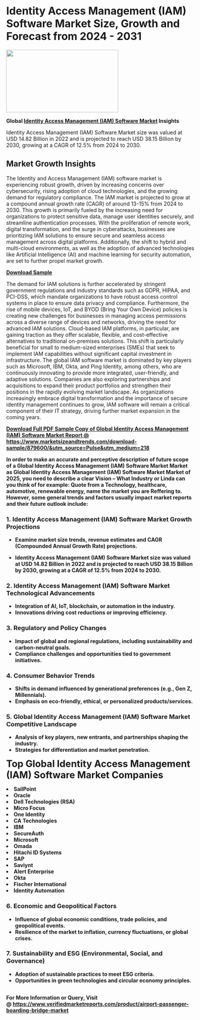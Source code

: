 <H1>Identity Access Management (IAM) Software Market Size, Growth and Forecast from 2024 - 2031</H1><img class="aligncenter size-medium wp-image-584254" src="https://thirdeyenews.in/wp-content/uploads/2024/09/Global-Market-Research-300x168.jpeg" alt="" width="300" height="168" /><p><strong>Global&nbsp;<a href="https://www.marketsizeandtrends.com/download-sample/879600/&amp;utm_source=Pulse&amp;utm_medium=218">Identity Access Management (IAM) Software Market</a> Insights</strong></p><p>Identity Access Management (IAM) Software Market size was valued at USD 14.82 Billion in 2022 and is projected to reach USD 38.15 Billion by 2030, growing at a CAGR of 12.5% from 2024 to 2030.</p><p><h2>Market Growth Insights</h2> <p>The Identity and Access Management (IAM) software market is experiencing robust growth, driven by increasing concerns over cybersecurity, rising adoption of cloud technologies, and the growing demand for regulatory compliance. The IAM market is projected to grow at a compound annual growth rate (CAGR) of around 13-15% from 2024 to 2030. This growth is primarily fueled by the increasing need for organizations to protect sensitive data, manage user identities securely, and streamline authentication processes. With the proliferation of remote work, digital transformation, and the surge in cyberattacks, businesses are prioritizing IAM solutions to ensure secure and seamless access management across digital platforms. Additionally, the shift to hybrid and multi-cloud environments, as well as the adoption of advanced technologies like Artificial Intelligence (AI) and machine learning for security automation, are set to further propel market growth.</p> <p><strong><a href="#">Download Sample</a></strong></p> <p>The demand for IAM solutions is further accelerated by stringent government regulations and industry standards such as GDPR, HIPAA, and PCI-DSS, which mandate organizations to have robust access control systems in place to ensure data privacy and compliance. Furthermore, the rise of mobile devices, IoT, and BYOD (Bring Your Own Device) policies is creating new challenges for businesses in managing access permissions across a diverse range of devices and networks, driving the need for advanced IAM solutions. Cloud-based IAM platforms, in particular, are gaining traction as they offer scalable, flexible, and cost-effective alternatives to traditional on-premises solutions. This shift is particularly beneficial for small to medium-sized enterprises (SMEs) that seek to implement IAM capabilities without significant capital investment in infrastructure. The global IAM software market is dominated by key players such as Microsoft, IBM, Okta, and Ping Identity, among others, who are continuously innovating to provide more integrated, user-friendly, and adaptive solutions. Companies are also exploring partnerships and acquisitions to expand their product portfolios and strengthen their positions in the rapidly evolving market landscape. As organizations increasingly embrace digital transformation and the importance of secure identity management continues to grow, IAM software will remain a critical component of their IT strategy, driving further market expansion in the coming years.</p> <p><strong><a href="#"></p><p><span class=""><strong>Download Full PDF Sample Copy of Global Identity Access Management (IAM) Software Market Report</strong> @ <a href="https://www.marketsizeandtrends.com/download-sample/879600/&amp;utm_source=Pulse&amp;utm_medium=218" target="_blank">https://www.marketsizeandtrends.com/download-sample/879600/&amp;utm_source=Pulse&amp;utm_medium=218</a></span></p><p>In order to make an accurate and perceptive description of future scope of a Global&nbsp;Identity Access Management (IAM) Software Market Market as Global&nbsp;Identity Access Management (IAM) Software Market Market of 2025, you need to describe a clear Vision &ndash; What Industry or Linda can you think of for example: Quote from a Technology, healthcare, automotive, renewable energy, name the market you are Reffering to. However, some general trends and factors usually impact market reports and their future outlook include:</p><h3>1.&nbsp;<strong>Identity Access Management (IAM) Software Market Growth Projections</strong></h3><ul><li>Examine market size trends, revenue estimates and CAGR (Compounded Annual Growth Rate) projections.</li><li><p>Identity Access Management (IAM) Software Market size was valued at USD 14.82 Billion in 2022 and is projected to reach USD 38.15 Billion by 2030, growing at a CAGR of 12.5% from 2024 to 2030.</p></li></ul><h3>2.&nbsp;<strong>Identity Access Management (IAM) Software Market Technological Advancements</strong></h3><ul><li>Integration of AI, IoT, blockchain, or automation in the industry.</li><li>Innovations driving cost reductions or improving efficiency.</li></ul><h3>3.&nbsp;<strong>Regulatory and Policy Changes</strong></h3><ul><li>Impact of global and regional regulations, including sustainability and carbon-neutral goals.</li><li>Compliance challenges and opportunities tied to government initiatives.</li></ul><h3>4.&nbsp;<strong>Consumer Behavior Trends</strong></h3><ul><li>Shifts in demand influenced by generational preferences (e.g., Gen Z, Millennials).</li><li>Emphasis on eco-friendly, ethical, or personalized products/services.</li></ul><h3>5.&nbsp;<strong>Global Identity Access Management (IAM) Software Market Competitive Landscape</strong></h3><ul><li>Analysis of key players, new entrants, and partnerships shaping the industry.</li><li>Strategies for differentiation and market penetration.</li></ul><p data-pm-slice="1 1 []"><span style="color: inherit; font-family: inherit; font-size: 25px;">Top Global Identity Access Management (IAM) Software Market Companies</span></p><div class="" data-test-id=""><p><li>SailPoint</li><li> Oracle</li><li> Dell Technologies (RSA)</li><li> Micro Focus</li><li> One Identity</li><li> CA Technologies</li><li> IBM</li><li> SecureAuth</li><li> Microsoft</li><li> Omada</li><li> Hitachi ID Systems</li><li> SAP</li><li> Saviynt</li><li> Alert Enterprise</li><li> Okta</li><li> Fischer International</li><li> Identity Automation</li></p></div><h3>6.&nbsp;<strong>Economic and Geopolitical Factors</strong></h3><ul><li>Influence of global economic conditions, trade policies, and geopolitical events.</li><li>Resilience of the market to inflation, currency fluctuations, or global crises.</li></ul><h3>7.&nbsp;<strong>Sustainability and ESG (Environmental, Social, and Governance)</strong></h3><ul><li>Adoption of sustainable practices to meet ESG criteria.</li><li>Opportunities in green technologies and circular economy principles.</li></ul><h2><strong style="font-size: 14px;">For More Information or Query, Visit @&nbsp;</strong><a style="background-color: #ffffff; font-size: 14px;" href="https://www.marketsizeandtrends.com/report/identity-access-management-iam-software-market/" target="_blank">https://www.verifiedmarketreports.com/product/airport-passenger-boarding-bridge-market</a></h2>
